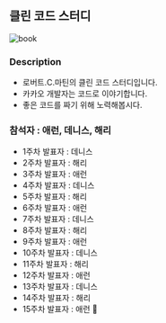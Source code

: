 ## 클린 코드 스터디

![book](https://user-images.githubusercontent.com/43809168/86258023-48bdc780-bbf5-11ea-8ee7-d61e73a080ba.jpg)

### Description

- 로버트.C.마틴의 클린 코드 스터디입니다.
- 카카오 개발자는 코드로 이야기합니다.
- 좋은 코드를 짜기 위해 노력해봅시다.

### 참석자 : 애런, 데니스, 해리

- 1주차 발표자 : 데니스
- 2주차 발표자 : 해리
- 3주차 발표자 : 애런
- 4주차 발표자 : 데니스
- 5주차 발표자 : 해리
- 6주차 발표자 : 애런
- 7주차 발표자 : 데니스
- 8주차 발표자 : 해리
- 9주차 발표자 : 애런
- 10주차 발표자 : 데니스
- 11주차 발표자 : 해리
- 12주차 발표자 : 애런
- 13주차 발표자 : 데니스
- 14주차 발표자 : 해리
- 15주차 발표자 : 애런 🎉
